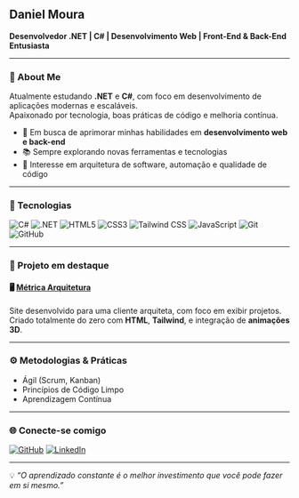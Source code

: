 ## Daniel Moura 
**Desenvolvedor .NET  | C# | Desenvolvimento Web | Front-End & Back-End Entusiasta**

---

### 💬 About Me  
Atualmente estudando **.NET** e **C#**, com foco em desenvolvimento de aplicações modernas e escaláveis.  
Apaixonado por tecnologia, boas práticas de código e melhoria contínua.  

- 🎯 Em busca de aprimorar minhas habilidades em **desenvolvimento web e back-end**  
- 📚 Sempre explorando novas ferramentas e tecnologias  
- 🧠 Interesse em arquitetura de software, automação e qualidade de código  

---

### 🧰 Tecnologias 

![C#](https://img.shields.io/badge/-C%23-239120?style=for-the-badge&logo=c-sharp&logoColor=white)
![.NET](https://img.shields.io/badge/-.NET-512BD4?style=for-the-badge&logo=dotnet&logoColor=white)
![HTML5](https://img.shields.io/badge/-HTML5-E34F26?style=for-the-badge&logo=html5&logoColor=white)
![CSS3](https://img.shields.io/badge/-CSS3-1572B6?style=for-the-badge&logo=css3&logoColor=white)
![Tailwind CSS](https://img.shields.io/badge/-Tailwind_CSS-06B6D4?style=for-the-badge&logo=tailwindcss&logoColor=white)
![JavaScript](https://img.shields.io/badge/-JavaScript-F7DF1E?style=for-the-badge&logo=javascript&logoColor=black)
![Git](https://img.shields.io/badge/-Git-F05032?style=for-the-badge&logo=git&logoColor=white)
![GitHub](https://img.shields.io/badge/-GitHub-181717?style=for-the-badge&logo=github&logoColor=white)

---

### 🚀 Projeto em destaque 

#### 🖥️ [Métrica Arquitetura](https://metricaarquitetura.com/)
Site desenvolvido para uma cliente arquiteta, com foco em exibir projetos.  
Criado totalmente do zero com **HTML**, **Tailwind**, e integração de **animações 3D**.

---

### ⚙️ Metodologias & Práticas 

- Ágil (Scrum, Kanban)  
- Princípios de Código Limpo  
- Aprendizagem Contínua 

---

### 🌐 Conecte-se comigo 

[![GitHub](https://img.shields.io/badge/GitHub-181717?style=for-the-badge&logo=github&logoColor=white)](https://github.com/danielsm10)
[![LinkedIn](https://img.shields.io/badge/LinkedIn-0A66C2?style=for-the-badge&logo=linkedin&logoColor=white)](https://www.linkedin.com/in/daniel-moura10)

---

💡 *“O aprendizado constante é o melhor investimento que você pode fazer em si mesmo.”*
